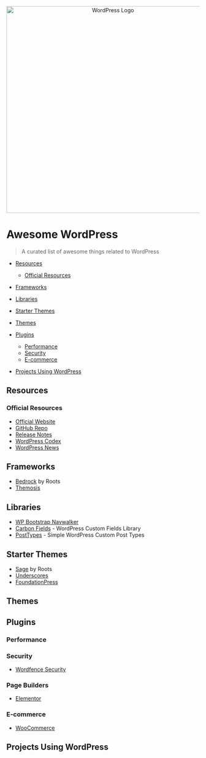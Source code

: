 <p align="center">
  <img width="540" src="./WordPress_logo.svg" alt="WordPress Logo">
</p>

# Awesome WordPress

> A curated list of awesome things related to WordPress

- [Resources](#resources)
  - [Official Resources](#official-resources)

- [Frameworks](#frameworks)

- [Libraries](#libraries)

- [Starter Themes](#starter-themes)

- [Themes](#themes)

- [Plugins](#plugins)
  - [Performance](#performance)
  - [Security](#security)
  - [E-commerce](#e-commerce)

- [Projects Using WordPress](#projects-using-wordpress)

## Resources

### Official Resources

- [Official Website](https://wordpress.org/)
- [GitHub Repo](https://github.com/WordPress/WordPress)
- [Release Notes](https://wordpress.org/news/category/releases/)
- [WordPress Codex](https://codex.wordpress.org/)
- [WordPress News](https://wordpress.org/news/)

## Frameworks

- [Bedrock](https://roots.io/bedrock/) by Roots
- [Themosis](https://framework.themosis.com/)

## Libraries

- [WP Bootstrap Navwalker](https://wp-bootstrap.github.io/wp-bootstrap-navwalker/)
- [Carbon Fields](https://carbonfields.net/) - WordPress Custom Fields Library
- [PostTypes](https://github.com/jjgrainger/PostTypes) - Simple WordPress Custom Post Types

## Starter Themes

- [Sage](https://roots.io/sage/) by Roots
- [Underscores](http://underscores.me/)
- [FoundationPress](https://foundationpress.olefredrik.com/)

## Themes

## Plugins

### Performance

### Security

- [Wordfence Security](https://wordpress.org/plugins/wordfence/)

### Page Builders

- [Elementor](https://elementor.com/)

### E-commerce

- [WooCommerce](https://wordpress.org/plugins/woocommerce/)

## Projects Using WordPress
